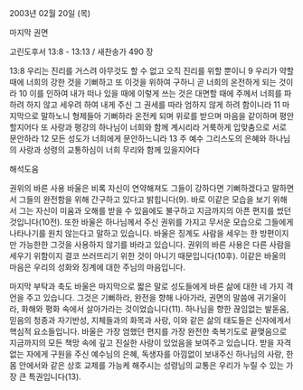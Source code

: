 2003년 02월 20일 (목)

마지막 권면



고린도후서 13:8 - 13:13 / 새찬송가 490 장


13:8 우리는 진리를 거스려 아무것도 할 수 없고 오직 진리를 위할 뿐이니 
9 우리가 약할 때에 너희의 강한 것을 기뻐하고 또 이것을 위하여 구하니 곧 너희의 온전하게 되는 것이라 
10 이를 인하여 내가 떠나 있을 때에 이렇게 쓰는 것은 대면할 때에 주께서 너희를 파하려 하지 않고 세우려 하여 내게 주신 그 권세를 따라 엄하지 않게 하려 함이니라 
11 마지막으로 말하노니 형제들아 기뻐하라 온전케 되며 위로를 받으며 마음을 같이하며 평안할지어다 또 사랑과 평강의 하나님이 너희와 함께 계시리라 거룩하게 입맞춤으로 서로 문안하라 
12 모든 성도가 너희에게 문안하느니라 
13 주 예수 그리스도의 은혜와 하나님의 사랑과 성령의 교통하심이 너희 무리와 함께 있을지어다

해석도움





권위의 바른 사용 
바울은 비록 자신이 연약해져도 그들이 강하다면 기뻐하겠다고 말하면서 그들의 완전함을 위해 간구하고 있다고 밝힙니다(9). 바로 이같은 모습을 보기 위해서 그는 자신이 미움과 오해를 받을 수 있음에도 불구하고 지금까지의 아픈 편지를 썼던 것입니다(10전). 또한 바울은 하나님께서 주신 권위를 가지고 무서운 모습으로 그들에게 나타나기를 원치 않는다고 말하고 있습니다. 바울은 징계도 사람을 세우는 한 방편이지만 가능한한 그것을 사용하지 않기를 바라고 있습니다. 권위의 바른 사용은 다른 사람을 세우기 위함이지 결코 쓰러뜨리기 위한 것이 아니기 때문입니다(10후). 이같은 바울의 마음은 우리의 성화와 징계에 대한 주님의 마음입니다. 

마지막 부탁과 축도 
바울은 마지막으로 짧은 말로 성도들에게 바른 삶에 대한 네 가지 격언을 주고 있습니다. 그것은 기뻐하라, 완전을 향해 나아가라, 권면의 말씀에 귀기울이라, 화해와 평화 속에서 살아가라는 것이었습니다(11). 하나님을 향한 끊임없는 발돋움, 믿음의 청종과 자기반성, 지체들과의 화목과 사랑, 이와 같은 삶의 태도들은 신자에게서 핵심적 요소들입니다. 바울은 가장 엄했던 편지를 가장 완전한 축복기도로 끝맺음으로 지금까지의 모든 책망 속에 깊고 진실한 사랑이 있었음을 보여주고 있습니다. 받을 자격 없는 자에게 구원을 주신 예수님의 은혜, 독생자를 아낌없이 보내주신 하나님의 사랑, 한 몸 안에서와 같은 상호 교제를 가능케 해주시는 성령님의 교통은 우리가 누릴 수 있는 가장 큰 특권입니다(13).